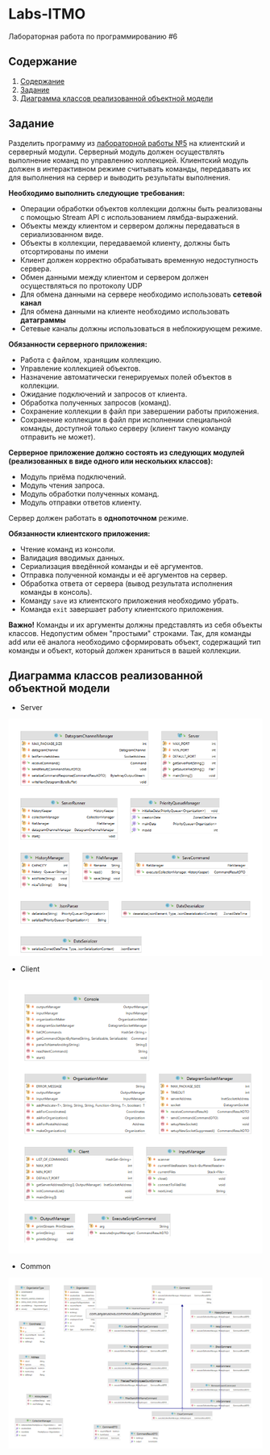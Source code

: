# Labs-ITMO
Лабораторная работа по программированию #6

## Содержание

1. [Содержание](#содержание)
1. [Задание](#задание)
1. [Диаграмма классов реализованной объектной модели](#диаграмма)


## Задание
Разделить программу из  [лабораторной работы №5](https://se.ifmo.ru/courses/programming#lab5)  на клиентский и серверный модули. Серверный модуль должен осуществлять выполнение команд по управлению коллекцией. Клиентский модуль должен в интерактивном режиме считывать команды, передавать их для выполнения на сервер и выводить результаты выполнения.

**Необходимо выполнить следующие требования:**

-   Операции обработки объектов коллекции должны быть реализованы с помощью Stream API с использованием лямбда-выражений.
-   Объекты между клиентом и сервером должны передаваться в сериализованном виде.
-   Объекты в коллекции, передаваемой клиенту, должны быть отсортированы по имени
-   Клиент должен корректно обрабатывать временную недоступность сервера.
-   Обмен данными между клиентом и сервером должен осуществляться по протоколу UDP
-   Для обмена данными на сервере необходимо использовать  **сетевой канал**
-   Для обмена данными на клиенте необходимо использовать  **датаграммы**
-   Сетевые каналы должны использоваться в неблокирующем режиме.

**Обязанности серверного приложения:**

-   Работа с файлом, хранящим коллекцию.
-   Управление коллекцией объектов.
-   Назначение автоматически генерируемых полей объектов в коллекции.
-   Ожидание подключений и запросов от клиента.
-   Обработка полученных запросов (команд).
-   Сохранение коллекции в файл при завершении работы приложения.
-   Сохранение коллекции в файл при исполнении специальной команды, доступной только серверу (клиент такую команду отправить не может).

**Серверное приложение должно состоять из следующих модулей (реализованных в виде одного или нескольких классов):**

-   Модуль приёма подключений.
-   Модуль чтения запроса.
-   Модуль обработки полученных команд.
-   Модуль отправки ответов клиенту.

Сервер должен работать в  **однопоточном**  режиме.

**Обязанности клиентского приложения:**

-   Чтение команд из консоли.
-   Валидация вводимых данных.
-   Сериализация введённой команды и её аргументов.
-   Отправка полученной команды и её аргументов на сервер.
-   Обработка ответа от сервера (вывод результата исполнения команды в консоль).
-   Команду  `save`  из клиентского приложения необходимо убрать.
-   Команда  `exit`  завершает работу клиентского приложения.

**Важно!** Команды и их аргументы должны представлять из себя объекты классов. Недопустим обмен "простыми" строками. Так, для команды add или её аналога необходимо сформировать объект, содержащий тип команды и объект, который должен храниться в вашей коллекции.

## Диаграмма классов реализованной объектной модели

- Server
<p align="center">
    <img src = "https://github.com/anya-yarusova/Labs-ITMO/blob/lab_06/lab-06/sources/uml_server_lab_06.png"/>
</p>
 
- Client
<p align="center">
    <img src = "https://github.com/anya-yarusova/Labs-ITMO/blob/lab_06/lab-06/sources/uml_client_lab_06.png"/>
</p>

- Common
<p align="center">
    <img src = "https://github.com/anya-yarusova/Labs-ITMO/blob/lab_06/lab-06/sources/uml_common_lab_06.png"/>
</p>
